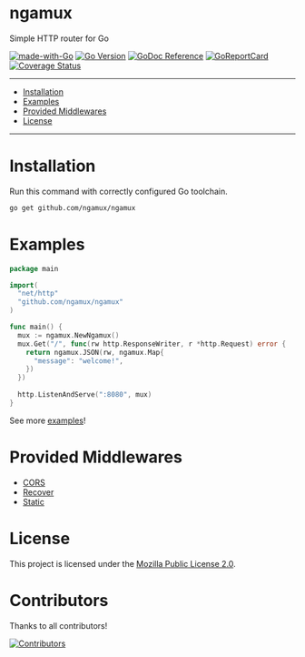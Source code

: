 # ngamux
Simple HTTP router for Go

[![made-with-Go](https://img.shields.io/badge/Made%20with-Go-1f425f.svg)](http://golang.org)
[![Go Version](https://img.shields.io/github/go-mod/go-version/ngamux/ngamux.svg)](https://github.com/ngamux/ngamux)
[![GoDoc Reference](https://img.shields.io/badge/godoc-reference-blue.svg)](https://pkg.go.dev/github.com/ngamux/ngamux)
[![GoReportCard](https://goreportcard.com/badge/github.com/ngamux/ngamux)](https://goreportcard.com/report/github.com/ngamux/ngamux)
[![Coverage Status](https://coveralls.io/repos/github/ngamux/ngamux/badge.svg?branch=master)](https://coveralls.io/github/ngamux/ngamux?branch=master)

---

* [Installation](#installation)
* [Examples](#examples)
* [Provided Middlewares](#provided-middlewares)
* [License](#license)

---

# Installation
Run this command with correctly configured Go toolchain.
```bash
go get github.com/ngamux/ngamux
```

# Examples
```go
package main

import(
  "net/http"
  "github.com/ngamux/ngamux"
)

func main() {
  mux := ngamux.NewNgamux()
  mux.Get("/", func(rw http.ResponseWriter, r *http.Request) error {
    return ngamux.JSON(rw, ngamux.Map{
      "message": "welcome!",
    })
  })
  
  http.ListenAndServe(":8080", mux)
}
```

See more [examples](https://github.com/ngamux/ngamux-example)!

# Provided Middlewares
* [CORS](https://github.com/ngamux/middleware/tree/master/cors)
* [Recover](https://github.com/ngamux/middleware/tree/master/recover)
* [Static](https://github.com/ngamux/middleware/tree/master/static)

# License
This project is licensed under the [Mozilla Public License 2.0](https://github.com/ngamux/ngamux/blob/master/LICENSE).

# Contributors
Thanks to all contributors!

[![Contributors](https://contrib.rocks/image?repo=ngamux/ngamux)](https://github.com/ngamux/ngamux/graphs/contributors)
